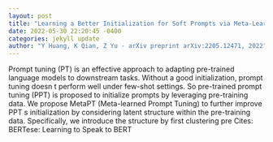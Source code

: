 ```yaml
--- 
layout: post 
title: "Learning a Better Initialization for Soft Prompts via Meta-Learning" 
date: 2022-05-30 22:20:45 -0400 
categories: jekyll update 
author: "Y Huang, K Qian, Z Yu - arXiv preprint arXiv:2205.12471, 2022" 
--- 
```

Prompt tuning (PT) is an effective approach to adapting pre-trained language models to downstream tasks. Without a good initialization, prompt tuning doesn t perform well under few-shot settings. So pre-trained prompt tuning (PPT) is proposed to initialize prompts by leveraging pre-training data. We propose MetaPT (Meta-learned Prompt Tuning) to further improve PPT s initialization by considering latent structure within the pre-training data. Specifically, we introduce the structure by first clustering pre Cites: BERTese: Learning to Speak to BERT
